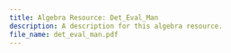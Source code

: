 ```yaml
---
title: Algebra Resource: Det_Eval_Man
description: A description for this algebra resource.
file_name: det_eval_man.pdf
---
```


